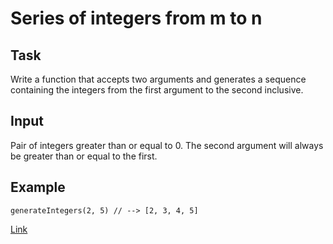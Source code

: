 # Series of integers from m to n

## Task

Write a function that accepts two arguments and generates a sequence containing the integers from the first argument to the second inclusive.

## Input

Pair of integers greater than or equal to 0. The second argument will always be greater than or equal to the first.

## Example

    generateIntegers(2, 5) // --> [2, 3, 4, 5]

[Link](https://www.codewars.com/kata/5841f680c5c9b092950001ae/train/javascript)